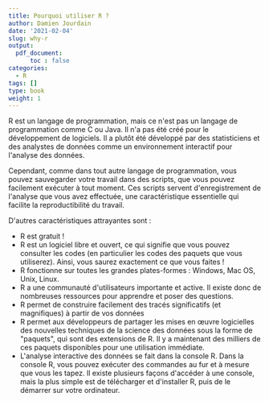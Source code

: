 ```yaml
---
title: Pourquoi utiliser R ?
author: Damien Jourdain
date: '2021-02-04'
slug: why-r
output:
  pdf_document:
      toc : false
categories:
  - R
tags: []
type: book
weight: 1
---
```



R est un langage de programmation, mais ce n'est pas un langage de programmation comme C ou Java. Il n'a pas été créé pour le développement de logiciels. Il a plutôt été développé par des statisticiens et des analystes de données comme un environnement interactif pour l'analyse des données.

Cependant, comme dans tout autre langage de programmation, vous pouvez sauvegarder votre travail dans des scripts, que vous pouvez facilement exécuter à tout moment. Ces scripts servent d'enregistrement de l'analyse que vous avez effectuée, une caractéristique essentielle qui facilite la reproductibilité du travail.

D'autres caractéristiques attrayantes sont :

+ R est gratuit !
+ R est un logiciel libre et ouvert, ce qui signifie que vous pouvez consulter les codes (en particulier les codes des paquets que vous utiliserez). Ainsi, vous saurez exactement ce que vous faites !
+ R fonctionne sur toutes les grandes plates-formes : Windows, Mac OS, Unix, Linux.
+ R a une communauté d'utilisateurs importante et active. Il existe donc de nombreuses ressources pour apprendre et poser des questions.
+ R permet de construire facilement des tracés significatifs (et magnifiques) à partir de vos données
+ R permet aux développeurs de partager les mises en œuvre logicielles des nouvelles techniques de la science des données sous la forme de "paquets", qui sont des extensions de R. Il y a maintenant des milliers de ces paquets disponibles pour une utilisation immédiate.
+ L'analyse interactive des données se fait dans la console R. Dans la console R, vous pouvez exécuter des commandes au fur et à mesure que vous les tapez. Il existe plusieurs façons d'accéder à une console, mais la plus simple est de télécharger et d'installer R, puis de le démarrer sur votre ordinateur.
